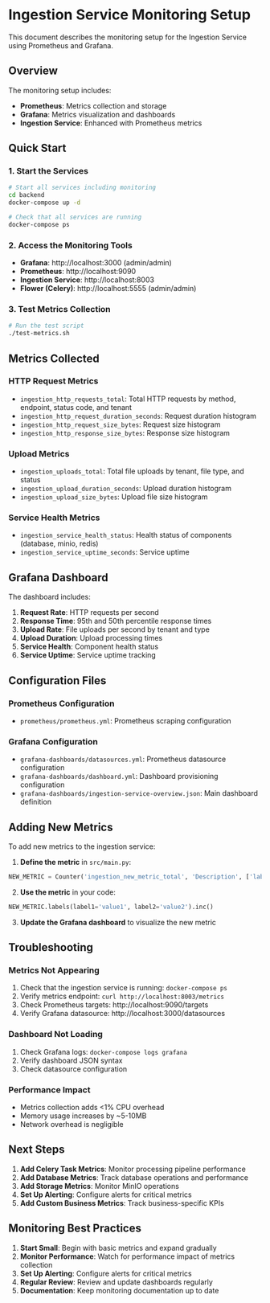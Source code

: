 # Ingestion Service Monitoring Setup

This document describes the monitoring setup for the Ingestion Service using Prometheus and Grafana.

## Overview

The monitoring setup includes:
- **Prometheus**: Metrics collection and storage
- **Grafana**: Metrics visualization and dashboards
- **Ingestion Service**: Enhanced with Prometheus metrics

## Quick Start

### 1. Start the Services

```bash
# Start all services including monitoring
cd backend
docker-compose up -d

# Check that all services are running
docker-compose ps
```

### 2. Access the Monitoring Tools

- **Grafana**: http://localhost:3000 (admin/admin)
- **Prometheus**: http://localhost:9090
- **Ingestion Service**: http://localhost:8003
- **Flower (Celery)**: http://localhost:5555 (admin/admin)

### 3. Test Metrics Collection

```bash
# Run the test script
./test-metrics.sh
```

## Metrics Collected

### HTTP Request Metrics
- `ingestion_http_requests_total`: Total HTTP requests by method, endpoint, status code, and tenant
- `ingestion_http_request_duration_seconds`: Request duration histogram
- `ingestion_http_request_size_bytes`: Request size histogram
- `ingestion_http_response_size_bytes`: Response size histogram

### Upload Metrics
- `ingestion_uploads_total`: Total file uploads by tenant, file type, and status
- `ingestion_upload_duration_seconds`: Upload duration histogram
- `ingestion_upload_size_bytes`: Upload file size histogram

### Service Health Metrics
- `ingestion_service_health_status`: Health status of components (database, minio, redis)
- `ingestion_service_uptime_seconds`: Service uptime

## Grafana Dashboard

The dashboard includes:
1. **Request Rate**: HTTP requests per second
2. **Response Time**: 95th and 50th percentile response times
3. **Upload Rate**: File uploads per second by tenant and type
4. **Upload Duration**: Upload processing times
5. **Service Health**: Component health status
6. **Service Uptime**: Service uptime tracking

## Configuration Files

### Prometheus Configuration
- `prometheus/prometheus.yml`: Prometheus scraping configuration

### Grafana Configuration
- `grafana-dashboards/datasources.yml`: Prometheus datasource configuration
- `grafana-dashboards/dashboard.yml`: Dashboard provisioning configuration
- `grafana-dashboards/ingestion-service-overview.json`: Main dashboard definition

## Adding New Metrics

To add new metrics to the ingestion service:

1. **Define the metric** in `src/main.py`:
```python
NEW_METRIC = Counter('ingestion_new_metric_total', 'Description', ['label1', 'label2'])
```

2. **Use the metric** in your code:
```python
NEW_METRIC.labels(label1='value1', label2='value2').inc()
```

3. **Update the Grafana dashboard** to visualize the new metric

## Troubleshooting

### Metrics Not Appearing
1. Check that the ingestion service is running: `docker-compose ps`
2. Verify metrics endpoint: `curl http://localhost:8003/metrics`
3. Check Prometheus targets: http://localhost:9090/targets
4. Verify Grafana datasource: http://localhost:3000/datasources

### Dashboard Not Loading
1. Check Grafana logs: `docker-compose logs grafana`
2. Verify dashboard JSON syntax
3. Check datasource configuration

### Performance Impact
- Metrics collection adds <1% CPU overhead
- Memory usage increases by ~5-10MB
- Network overhead is negligible

## Next Steps

1. **Add Celery Task Metrics**: Monitor processing pipeline performance
2. **Add Database Metrics**: Track database operations and performance
3. **Add Storage Metrics**: Monitor MinIO operations
4. **Set Up Alerting**: Configure alerts for critical metrics
5. **Add Custom Business Metrics**: Track business-specific KPIs

## Monitoring Best Practices

1. **Start Small**: Begin with basic metrics and expand gradually
2. **Monitor Performance**: Watch for performance impact of metrics collection
3. **Set Up Alerting**: Configure alerts for critical metrics
4. **Regular Review**: Review and update dashboards regularly
5. **Documentation**: Keep monitoring documentation up to date
